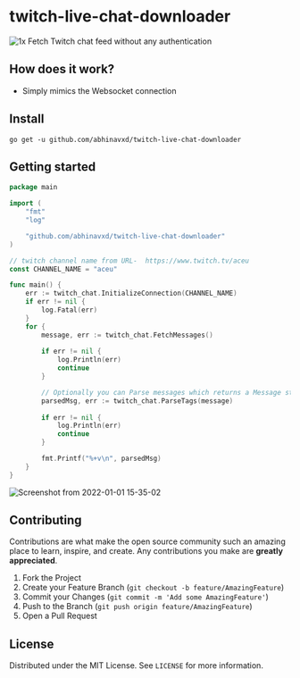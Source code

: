 # twitch-live-chat-downloader

![1x](https://user-images.githubusercontent.com/48166553/147848322-86cf5bb5-9c20-4015-861e-3ddc93d36420.gif) Fetch Twitch chat feed without any authentication


## How does it work?
* Simply mimics the Websocket connection
  
## Install

	go get -u github.com/abhinavxd/twitch-live-chat-downloader
  
## Getting started 

```go
package main

import (
	"fmt"
	"log"

	"github.com/abhinavxd/twitch-live-chat-downloader"
)

// twitch channel name from URL-  https://www.twitch.tv/aceu
const CHANNEL_NAME = "aceu"

func main() {
	err := twitch_chat.InitializeConnection(CHANNEL_NAME)
	if err != nil {
		log.Fatal(err)
	}
	for {
		message, err := twitch_chat.FetchMessages()
		
		if err != nil {
			log.Println(err)
			continue
		}

		// Optionally you can Parse messages which returns a Message struct
		parsedMsg, err := twitch_chat.ParseTags(message)
		
		if err != nil {
			log.Println(err)
			continue
		}

		fmt.Printf("%+v\n", parsedMsg)
	}
}
```

![Screenshot from 2022-01-01 15-35-02](https://user-images.githubusercontent.com/48166553/147848280-7a5daaf1-a03c-4e3d-a93f-f4817cddcda9.png)


<!-- CONTRIBUTING -->
## Contributing

Contributions are what make the open source community such an amazing place to learn, inspire, and create. Any contributions you make are **greatly appreciated**.

1. Fork the Project
2. Create your Feature Branch (`git checkout -b feature/AmazingFeature`)
3. Commit your Changes (`git commit -m 'Add some AmazingFeature'`)
4. Push to the Branch (`git push origin feature/AmazingFeature`)
5. Open a Pull Request



<!-- LICENSE -->
## License

Distributed under the MIT License. See `LICENSE` for more information.
